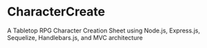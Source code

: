 # CharacterCreate
A Tabletop RPG Character Creation Sheet using Node.js, Express.js, Sequelize, Handlebars.js, and MVC architecture

